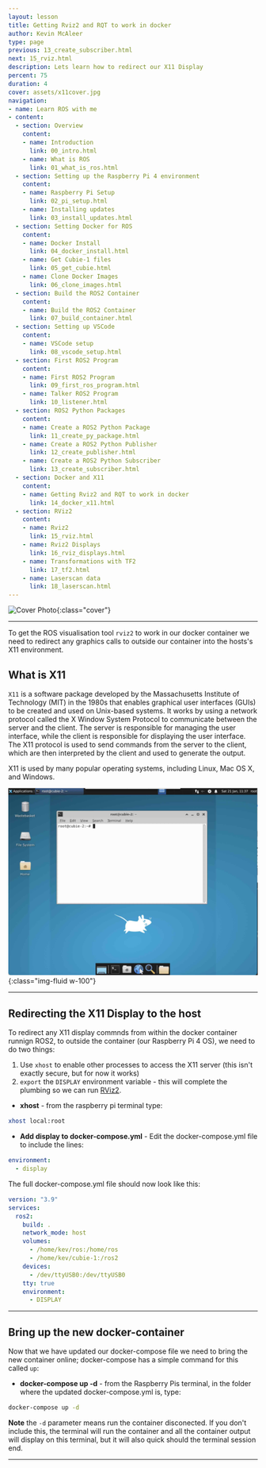 ```yaml
---
layout: lesson
title: Getting Rviz2 and RQT to work in docker
author: Kevin McAleer
type: page
previous: 13_create_subscriber.html
next: 15_rviz.html
description: Lets learn how to redirect our X11 Display
percent: 75
duration: 4
cover: assets/x11cover.jpg
navigation:
- name: Learn ROS with me
- content:
  - section: Overview
    content:
    - name: Introduction
      link: 00_intro.html
    - name: What is ROS
      link: 01_what_is_ros.html
  - section: Setting up the Raspberry Pi 4 environment
    content:
    - name: Raspberry Pi Setup
      link: 02_pi_setup.html
    - name: Installing updates
      link: 03_install_updates.html
  - section: Setting Docker for ROS
    content:
    - name: Docker Install
      link: 04_docker_install.html
    - name: Get Cubie-1 files
      link: 05_get_cubie.html
    - name: Clone Docker Images
      link: 06_clone_images.html
  - section: Build the ROS2 Container
    content:
    - name: Build the ROS2 Container
      link: 07_build_container.html
  - section: Setting up VSCode
    content:
    - name: VSCode setup
      link: 08_vscode_setup.html
  - section: First ROS2 Program
    content:
    - name: First ROS2 Program
      link: 09_first_ros_program.html
    - name: Talker ROS2 Program
      link: 10_listener.html
  - section: ROS2 Python Packages
    content:
    - name: Create a ROS2 Python Package
      link: 11_create_py_package.html
    - name: Create a ROS2 Python Publisher
      link: 12_create_publisher.html
    - name: Create a ROS2 Python Subscriber
      link: 13_create_subscriber.html
  - section: Docker and X11
    content:
    - name: Getting Rviz2 and RQT to work in docker
      link: 14_docker_x11.html
  - section: RViz2
    content:
    - name: Rviz2
      link: 15_rviz.html
    - name: Rviz2 Displays
      link: 16_rviz_displays.html
    - name: Transformations with TF2
      link: 17_tf2.html
    - name: Laserscan data
      link: 18_laserscan.html
---
```



![Cover Photo]({{page.cover}}){:class="cover"}

---

To get the ROS visualisation tool `rviz2` to work in our docker container we need to redirect any graphics calls to outside our container into the hosts's X11 environment.

## What is X11

`X11` is a software package developed by the Massachusetts Institute of Technology (MIT) in the 1980s that enables graphical user interfaces (GUIs) to be created and used on Unix-based systems.
It works by using a network protocol called the X Window System Protocol to communicate between the server and the client.
The server is responsible for managing the user interface, while the client is responsible for displaying the user interface.
The X11 protocol is used to send commands from the server to the client, which are then interpreted by the client and used to generate the output.

X11 is used by many popular operating systems, including Linux, Mac OS X, and Windows.

![X11 example desktop](assets/x11.jpg){:class="img-fluid w-100"}

---

## Redirecting the X11 Display to the host

To redirect any X11 display commnds from within the docker container runnign ROS2, to outside the container (our Raspberry Pi 4 OS), we need to do two things:

1. Use `xhost` to enable other processes to access the X11 server (this isn't exactly secure, but for now it works)
1. `export` the `DISPLAY` environment variable - this will complete the plumbing so we can run [RViz2](/resources/glossary#rviz2).

* **xhost** - from the raspberry pi terminal type:

```bash
xhost local:root
```

* **Add display to docker-compose.yml** - Edit the docker-compose.yml file to include the lines:

```yaml
environment:
  - display
```

The full docker-compose.yml file should now look like this:

```yaml
version: "3.9"
services:
  ros2:
    build: .
    network_mode: host
    volumes:
      - /home/kev/ros:/home/ros
      - /home/kev/cubie-1:/ros2
    devices:
      - /dev/ttyUSB0:/dev/ttyUSB0
    tty: true
    environment:
      - DISPLAY
```

---

## Bring up the new docker-container

Now that we have updated our docker-compose file we need to bring the new container online; docker-compose has a simple command for this called `up`:

* **docker-compose up -d** - from the Raspberry Pis terminal, in the folder where the updated docker-compose.yml is, type:

```bash
docker-compose up -d
```

**Note** the `-d` parameter means run the container disconected. If you don't include this, the terminal will run the container and all the container output will display on this terminal, but it will also quick should the terminal session end.

---
